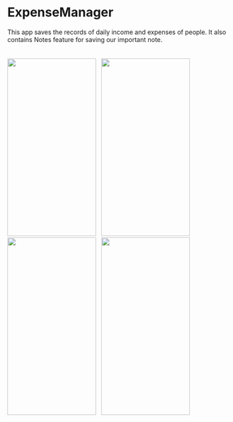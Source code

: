 # ExpenseManager
This app saves the records of daily income and expenses of people. It also contains Notes feature for saving our important note. <br><br><br>
<img src="https://user-images.githubusercontent.com/66813313/123534348-2ee88f00-d73a-11eb-824b-385bbec39653.jpg" width="200" height="400" /> &nbsp; <img src="https://user-images.githubusercontent.com/66813313/123534380-6eaf7680-d73a-11eb-9d75-7f9c25b7f2f9.jpg" width="200" height="400" /> &nbsp; <img src="https://user-images.githubusercontent.com/66813313/123534795-45441a00-d73d-11eb-8f03-df535b92d21a.jpg" width="200" height="400" /> &nbsp; <img src="https://user-images.githubusercontent.com/66813313/123534826-8c320f80-d73d-11eb-8c02-825258b195e9.jpg" width="200" height="400" />
